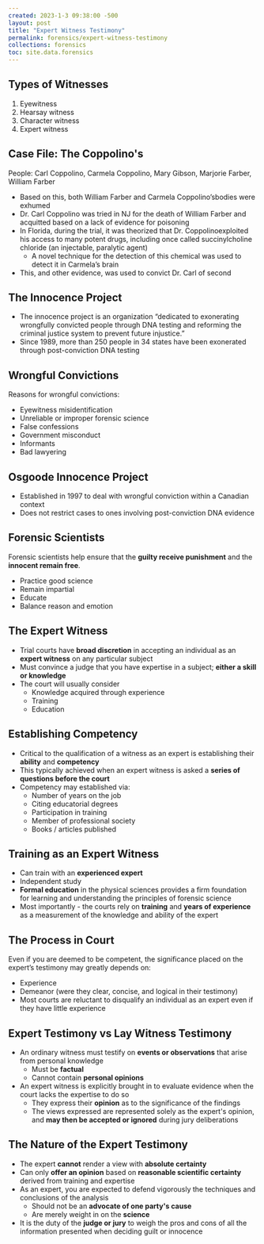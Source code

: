 ```yaml
---
created: 2023-1-3 09:38:00 -500
layout: post
title: "Expert Witness Testimony"
permalink: forensics/expert-witness-testimony
collections: forensics
toc: site.data.forensics
---
```


## Types of Witnesses

1. Eyewitness
2. Hearsay witness
3. Character witness
4. Expert witness

## Case File: The Coppolino's

People: 
Carl Coppolino,
Carmela Coppolino,
Mary Gibson,
Marjorie Farber,
William Farber

* Based on this, both William Farber and Carmela Coppolino’sbodies were exhumed
* Dr. Carl Coppolino was tried in NJ for the death of William Farber and acquitted based on a lack of evidence for poisoning
* In Florida, during the trial, it was theorized that Dr. Coppolinoexploited his access to many potent drugs, including once called succinylcholine chloride (an injectable, paralytic agent)
    * A novel technique for the detection of this chemical was used to detect it in Carmela’s brain
* This, and other evidence, was used to convict Dr. Carl of second

## The Innocence Project

* The innocence project is an organization “dedicated to 
exonerating wrongfully convicted people through DNA 
testing and reforming the criminal justice system to 
prevent future injustice.”
* Since 1989, more than 250 people in 34 states have been 
exonerated through post-conviction DNA testing

## Wrongful Convictions

Reasons for wrongful convictions:

* Eyewitness misidentification
* Unreliable or improper forensic science
* False confessions
* Government misconduct
* Informants
* Bad lawyering

## Osgoode Innocence Project

* Established in 1997 to deal with wrongful conviction within 
a Canadian context
* Does not restrict cases to ones involving post-conviction 
DNA evidence


## Forensic Scientists

Forensic scientists help ensure that the **guilty receive punishment** and the **innocent remain free**.

* Practice good science
* Remain impartial
* Educate
* Balance reason and emotion

## The Expert Witness

* Trial courts have **broad discretion** in accepting an individual 
as an **expert witness** on any particular subject
* Must convince a judge that you have expertise in a subject; **either a skill or knowledge**
* The court will usually consider
  * Knowledge acquired through experience
  * Training
  * Education

## Establishing Competency

* Critical to the qualification of a witness as an expert is establishing their **ability** and **competency**
* This typically achieved when an expert witness is asked a **series of questions before the court**
* Competency may established via:
  * Number of years on the job
  * Citing educatorial degrees
  * Participation in training
  * Member of professional society
  * Books / articles published

## Training as an Expert Witness

* Can train with an **experienced expert**
* Independent study
* **Formal education** in the physical sciences provides a firm foundation for learning and understanding the principles of forensic science
* Most importantly - the courts rely on **training** and **years of experience** as a measurement of the knowledge and ability of the expert


## The Process in Court

Even if you are deemed to be competent, the significance placed on the expert’s testimony may greatly depends on:
* Experience
* Demeanor (were they clear, concise, and logical in their testimony)
* Most courts are reluctant to disqualify an individual as an expert even if they have little experience

## Expert Testimony vs Lay Witness Testimony

* An ordinary witness must testify on **events or observations** that arise from personal knowledge
  * Must be **factual**
  * Cannot contain **personal opinions**
* An expert witness is explicitly brought in to evaluate evidence when the court lacks the expertise to do so
  * They express their **opinion** as to the significance of the findings
  * The views expressed are represented solely as the expert's opinion, and **may then be accepted or ignored** during jury deliberations

## The Nature of the Expert Testimony

* The expert **cannot** render a view with **absolute certainty**
* Can only **offer an opinion** based on **reasonable scientific certainty** derived from training and expertise
* As an expert, you are expected to defend vigorously the techniques and conclusions of the analysis
  * Should not be an **advocate of one party's cause**
  * Are merely weight in on the **science**
* It is the duty of the **judge or jury** to weigh the pros and cons of all the information presented when deciding guilt or innocence